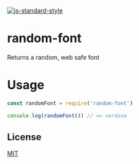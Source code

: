 [![js-standard-style](https://img.shields.io/badge/code%20style-standard-brightgreen.svg?style=flat)](https://github.com/feross/standard)

# random-font

Returns a random, web safe font

# Usage

```JavaScript
const randomFont = require('random-font')

console.log(randomFont()) // => verdana
```

## License

[MIT](LICENSE)
